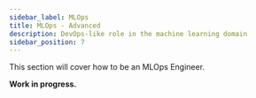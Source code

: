 ```yaml
---
sidebar_label: MLOps
title: MLOps - Advanced
description: DevOps-like role in the machine learning domain
sidebar_position: 7
---
```


This section will cover how to be an MLOps Engineer.

**Work in progress.**
